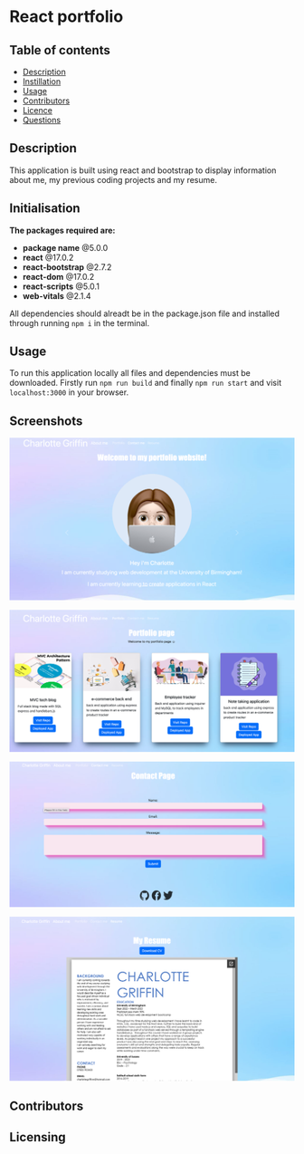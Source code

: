 # React portfolio 

 ## Table of contents

  * [Description](#Description)
  * [Instillation](#Instillation)
  * [Usage](#Usage)
  * [Contributors](#Contributing)
  * [Licence](#License)
  * [Questions](#Questions)
  

## Description
This application is built using react and bootstrap to display information about me, my previous coding projects and my resume. 

## Initialisation

**The packages required are:**

 * **package name**  @5.0.0
* **react**  @17.0.2
* **react-bootstrap**  @2.7.2
* **react-dom**  @17.0.2
* **react-scripts**  @5.0.1
* **web-vitals**  @2.1.4


All dependencies should alreadt be in the package.json file and installed through running `npm i` in the terminal.

## Usage
To run this application locally all files and dependencies must be downloaded. Firstly run `npm run build` and finally `npm run start` and visit `localhost:3000` in your browser. 

## Screenshots 
![](https://github.com/Charl1410/react-portfolio/blob/cbbb219875dd4dfd7495c193148f03e8b5471d60/website-screenshots/screenshots/Screenshot%202023-02-23%20at%2014.28.16.png)

![](https://github.com/Charl1410/react-portfolio/blob/cbbb219875dd4dfd7495c193148f03e8b5471d60/website-screenshots/screenshots/Screenshot%202023-02-23%20at%2014.28.30.png)

![](https://github.com/Charl1410/react-portfolio/blob/cbbb219875dd4dfd7495c193148f03e8b5471d60/website-screenshots/screenshots/Screenshot%202023-02-23%20at%2016.49.56.png)

![](https://github.com/Charl1410/react-portfolio/blob/cbbb219875dd4dfd7495c193148f03e8b5471d60/website-screenshots/screenshots/Screenshot%202023-02-23%20at%2016.50.07.png)

## Contributors



## Licensing 
